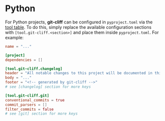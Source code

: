# Python

For Python projects, **git-cliff** can be configured in `pyproject.toml` via the [tool table](https://peps.python.org/pep-0518/#tool-table). To do this, simply replace the available configuration sections with `[tool.git-cliff.<section>]` and place them inside `pyproject.toml`. For example:

```toml
name = "..."

[project]
dependencies = []

[tool.git-cliff.changelog]
header = "All notable changes to this project will be documented in this file."
body = "..."
footer = "<!-- generated by git-cliff -->"
# see [changelog] section for more keys

[tool.git-cliff.git]
conventional_commits = true
commit_parsers = []
filter_commits = false
# see [git] section for more keys
```
